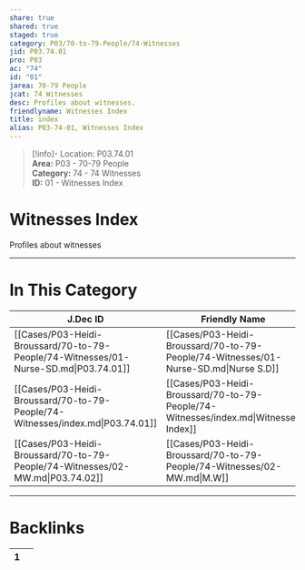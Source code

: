 ```yaml
---  
share: true  
shared: true  
staged: true  
category: P03/70-to-79-People/74-Witnesses  
jid: P03.74.01  
pro: P03  
ac: "74"  
id: "01"  
jarea: 70-79 People  
jcat: 74 Witnesses  
desc: Profiles about witnesses.  
friendlyname: Witnesses Index  
title: index  
alias: P03-74-01, Witnesses Index  
---  
```

  
>[!info]- Location: P03.74.01  
>**Area:** P03 - 70-79 People  
>**Category:** 74 - 74 Witnesses  
>**ID:** 01 - Witnesses Index  
  
# Witnesses Index  
  
Profiles about witnesses  
   
  
  
---  
# In This Category  
  
| J.Dec ID                                                                             | Friendly Name                                                                        | Description               |  
| ------------------------------------------------------------------------------------ | ------------------------------------------------------------------------------------ | ------------------------- |  
| [[Cases/P03-Heidi-Broussard/70-to-79-People/74-Witnesses/01-Nurse-SD.md\|P03.74.01]] | [[Cases/P03-Heidi-Broussard/70-to-79-People/74-Witnesses/01-Nurse-SD.md\|Nurse S.D]] | Nurse Witness             |  
| [[Cases/P03-Heidi-Broussard/70-to-79-People/74-Witnesses/index.md\|P03.74.01]]       | [[Cases/P03-Heidi-Broussard/70-to-79-People/74-Witnesses/index.md\|Witnesses Index]] | Profiles about witnesses. |  
| [[Cases/P03-Heidi-Broussard/70-to-79-People/74-Witnesses/02-MW.md\|P03.74.02]]       | [[Cases/P03-Heidi-Broussard/70-to-79-People/74-Witnesses/02-MW.md\|M.W]]             | Witness                   |  
  
  
---  
# Backlinks  
<div><table class="dataview table-view-table"><thead class="table-view-thead"><tr class="table-view-tr-header"><th class="table-view-th"><span></span><span class="dataview small-text">1</span></th><th class="table-view-th"><span></span></th></tr></thead><tbody class="table-view-tbody"></tbody></table></div>